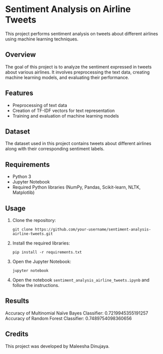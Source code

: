 # Sentiment Analysis on Airline Tweets

This project performs sentiment analysis on tweets about different airlines using machine learning techniques.

## Overview

The goal of this project is to analyze the sentiment expressed in tweets about various airlines. It involves preprocessing the text data, creating machine learning models, and evaluating their performance.

## Features

- Preprocessing of text data
- Creation of TF-IDF vectors for text representation
- Training and evaluation of machine learning models

## Dataset

The dataset used in this project contains tweets about different airlines along with their corresponding sentiment labels.

## Requirements

- Python 3
- Jupyter Notebook
- Required Python libraries (NumPy, Pandas, Scikit-learn, NLTK, Matplotlib)

## Usage

1. Clone the repository:

    ```
    git clone https://github.com/your-username/sentiment-analysis-airline-tweets.git
    ```

2. Install the required libraries:

    ```
    pip install -r requirements.txt
    ```

3. Open the Jupyter Notebook:

    ```
    jupyter notebook
    ```

4. Open the notebook `sentiment_analysis_airline_tweets.ipynb` and follow the instructions.

## Results

Accuracy of Multinomial Naïve Bayes Classifier: 0.7219945355191257
Accuracy of Random Forest Classifier: 0.7489754098360656

## Credits

This project was developed by Maleesha Dinujaya.

